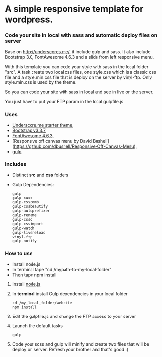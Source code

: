 A simple responsive template for wordpress. 
=================================

### Code your site in local with sass and automatic deploy files on server

Base on http://underscores.me/, it include gulp and sass. It also include Bootstrap 3.0, FontAwesome 4.6.3 and a slide from left responsive menu.

With this template you can code your style with sass in the local folder "src". A task create two local css files, one style.css which is a classic css file and a style.min.css file that is deploy on the server by vinyl-ftp. Only style.min.css is used by the theme. 

So you can code your site with sass in local and see in live on the server.

You just have to put your FTP param in the local gulpfile.js

### Uses

* [Underscore.me starter theme](http://underscores.me/),
* [Bootstrap v3.3.7](http://getbootstrap.com/),
* [FontAwesome 4.6.3](https://fortawesome.github.io/Font-Awesome/),
* [Responsive off canvas menu by David Bushell] (https://github.com/dbushell/Responsive-Off-Canvas-Menu),
* [gulp](http://gulpjs.com/)

### Includes

* Distinct **src** and **css** folders
* Gulp Dependencies:

	```shell
	gulp
	gulp-sass
	gulp-csscomb
	gulp-cssbeautify
	gulp-autoprefixer
	gulp-rename
	gulp-csso
	gulp-cssimport
	gulp-watch
	gulp-livereload
	vinyl-ftp
	gulp-notify
	```
### How to use

* Install node.js
* In terminal tape "cd /mypath-to-my-local-folder"
* Then tape npm install

1. Install [node.js](http://nodejs.org/)
2. In **terminal** install Gulp dependencies in your local folder

	```shell
	cd /my_local_folder/website
	npm install
	```

3. Edit the gulpfile.js and change the FTP access to your server

4. Launch the default tasks

	```shell
	gulp
	```

5. Code your scss and gulp will minify and create two files that will be deploy on server. Refresh your brother and that's good :)
